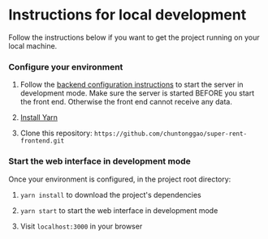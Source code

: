 # Instructions for local development

Follow the instructions below if you want to get the project running on your local machine.


### Configure your environment

1. Follow the [backend configuration instructions](https://github.com/chuntonggao/super-rent-backend/blob/master/README.md) to start the server in development mode. Make sure the server is started BEFORE you start the front end. Otherwise the front end cannot receive any data.

2. [Install Yarn](https://yarnpkg.com/lang/en/docs/install/)

3. Clone this repository: `https://github.com/chuntonggao/super-rent-frontend.git`

### Start the web interface in development mode

Once your environment is configured, in the project root directory:

1. `yarn install` to download the project's dependencies

2. `yarn start` to start the web interface in development mode 

3. Visit `localhost:3000` in your browser
